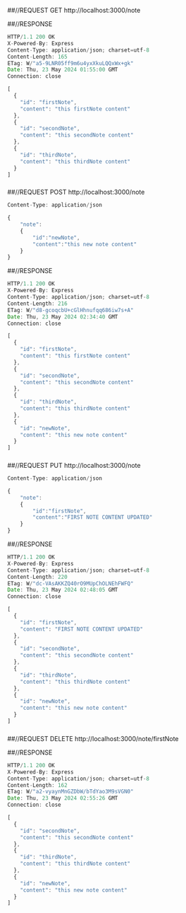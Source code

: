 ##//REQUEST
GET http://localhost:3000/note

##//RESPONSE
```javascript
HTTP/1.1 200 OK
X-Powered-By: Express
Content-Type: application/json; charset=utf-8
Content-Length: 165
ETag: W/"a5-9LNR05ff9m6u4yxXkuLQQxWx+gk"
Date: Thu, 23 May 2024 01:55:00 GMT
Connection: close

[
  {
    "id": "firstNote",
    "content": "this firstNote content"
  },
  {
    "id": "secondNote",
    "content": "this secondNote content"
  },
  {
    "id": "thirdNote",
    "content": "this thirdNote content"
  }
]
```

###
##//REQUEST
POST http://localhost:3000/note
```javascript
Content-Type: application/json

{
    "note": 
    {
        "id":"newNote",
        "content":"this new note content"
    }
}
```

##//RESPONSE
```javascript
HTTP/1.1 200 OK
X-Powered-By: Express
Content-Type: application/json; charset=utf-8
Content-Length: 216
ETag: W/"d8-gcoqcbU+cGlHhnufqq686iw7s+A"
Date: Thu, 23 May 2024 02:34:40 GMT
Connection: close

[
  {
    "id": "firstNote",
    "content": "this firstNote content"
  },
  {
    "id": "secondNote",
    "content": "this secondNote content"
  },
  {
    "id": "thirdNote",
    "content": "this thirdNote content"
  },
  {
    "id": "newNote",
    "content": "this new note content"
  }
]
```


###
##//REQUEST
PUT http://localhost:3000/note
```javascript
Content-Type: application/json

{
    "note": 
    {
        "id":"firstNote",
        "content":"FIRST NOTE CONTENT UPDATED"
    }
}
```

##//RESPONSE
```javascript
HTTP/1.1 200 OK
X-Powered-By: Express
Content-Type: application/json; charset=utf-8
Content-Length: 220
ETag: W/"dc-VAsAKKZQ40rO9MUpChOLNEhFWFQ"
Date: Thu, 23 May 2024 02:48:05 GMT
Connection: close

[
  {
    "id": "firstNote",
    "content": "FIRST NOTE CONTENT UPDATED"
  },
  {
    "id": "secondNote",
    "content": "this secondNote content"
  },
  {
    "id": "thirdNote",
    "content": "this thirdNote content"
  },
  {
    "id": "newNote",
    "content": "this new note content"
  }
]
```


###
##//REQUEST
DELETE http://localhost:3000/note/firstNote


##//RESPONSE
```javascript
HTTP/1.1 200 OK
X-Powered-By: Express
Content-Type: application/json; charset=utf-8
Content-Length: 162
ETag: W/"a2-vyaynMnGZDbW/bTdYao3M9sVGN0"
Date: Thu, 23 May 2024 02:55:26 GMT
Connection: close

[
  {
    "id": "secondNote",
    "content": "this secondNote content"
  },
  {
    "id": "thirdNote",
    "content": "this thirdNote content"
  },
  {
    "id": "newNote",
    "content": "this new note content"
  }
]
```
